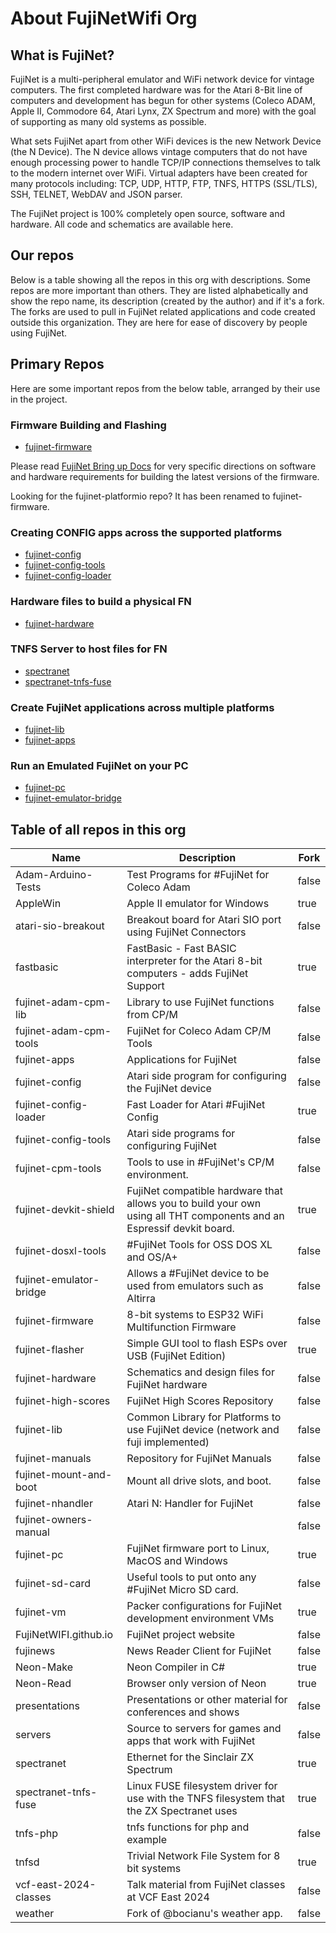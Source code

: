 # About FujiNetWifi Org

## What is FujiNet?

FujiNet is a multi-peripheral emulator and WiFi network device for vintage computers. The first completed hardware was for the Atari 8-Bit line of computers and development has begun for other systems (Coleco ADAM, Apple II, Commodore 64, Atari Lynx, ZX Spectrum and more) with the goal of supporting as many old systems as possible.

What sets FujiNet apart from other WiFi devices is the new Network Device (the N Device). The N device allows vintage computers that do not have enough processing power to handle TCP/IP connections themselves to talk to the modern internet over WiFi. Virtual adapters have been created for many protocols including: TCP, UDP, HTTP, FTP, TNFS, HTTPS (SSL/TLS), SSH, TELNET, WebDAV and JSON parser.

The FujiNet project is 100% completely open source, software and hardware. All code and schematics are available here.

## Our repos

Below is a table showing all the repos in this org with descriptions. Some repos are more important than others. They are listed alphabetically and show the repo name, its description (created by the author) and if it's a fork. The forks are used to pull in FujiNet related applications and code created outside this organization. They are here for ease of discovery by people using FujiNet.

## Primary Repos

Here are some important repos from the below table, arranged by their use in the project.

### Firmware Building and Flashing

* [fujinet-firmware](https://github.com/FujiNetWIFI/fujinet-firmware)

Please read  [FujiNet Bring up Docs](https://github.com/FujiNetWIFI/fujinet-firmware/wiki/Board-bring-up-for-FujiNet-Platform.IO-code) for very specific directions on software and hardware requirements for building the latest versions of the firmware.

Looking for the fujinet-platformio repo? It has been renamed to fujinet-firmware.


### Creating CONFIG apps across the supported platforms

* [fujinet-config](https://github.com/FujiNetWIFI/fujinet-config)
* [fujinet-config-tools](https://github.com/FujiNetWIFI/fujinet-config-tools)
* [fujinet-config-loader](https://github.com/FujiNetWIFI/fujinet-config-loader)

### Hardware files to build a physical FN

* [fujinet-hardware](https://github.com/FujiNetWIFI/fujinet-hardware)

### TNFS Server to host files for FN

* [spectranet](https://github.com/FujiNetWIFI/spectranet)
* [spectranet-tnfs-fuse](https://github.com/FujiNetWIFI/spectranet-tnfs-fuse)

### Create FujiNet applications across multiple platforms

* [fujinet-lib](https://github.com/FujiNetWIFI/fujinet-lib)
* [fujinet-apps](https://github.com/FujiNetWIFI/fujinet-apps)

### Run an Emulated FujiNet on your PC

 * [fujinet-pc](https://github.com/FujiNetWIFI/fujinet-pc)
 * [fujinet-emulator-bridge](https://github.com/FujiNetWIFI/fujinet-emulator-bridge)


## Table of all repos in this org

|Name                   |Description                                                                                                          |Fork |
|-----------------------|---------------------------------------------------------------------------------------------------------------------|-----|
|Adam-Arduino-Tests     |Test Programs for #FujiNet for Coleco Adam                                                                           |false|
|AppleWin               |Apple II emulator for Windows                                                                                        |true |
|atari-sio-breakout     |Breakout board for Atari SIO port using FujiNet Connectors                                                           |false|
|fastbasic              |FastBasic - Fast BASIC interpreter for the Atari 8-bit computers - adds FujiNet Support                              |true |
|fujinet-adam-cpm-lib   |Library to use FujiNet functions from CP/M                                                                           |false|
|fujinet-adam-cpm-tools |FujiNet for Coleco Adam CP/M Tools                                                                                   |false|
|fujinet-apps           |Applications for FujiNet                                                                                             |false|
|fujinet-config         |Atari side program for configuring the FujiNet device                                                                |false|
|fujinet-config-loader  |Fast Loader for Atari #FujiNet Config                                                                                |true |
|fujinet-config-tools   |Atari side programs for configuring FujiNet                                                                          |false|
|fujinet-cpm-tools      |Tools to use in #FujiNet's CP/M environment.                                                                         |false|
|fujinet-devkit-shield  |FujiNet compatible hardware that allows you to build your own using all THT components and an Espressif devkit board.|true |
|fujinet-dosxl-tools    |#FujiNet Tools for OSS DOS XL and OS/A+                                                                              |false|
|fujinet-emulator-bridge|Allows a #FujiNet device to be used from emulators such as Altirra                                                   |false|
|fujinet-firmware       |8-bit systems to ESP32 WiFi Multifunction Firmware                                                                   |false|
|fujinet-flasher        |Simple GUI tool to flash ESPs over USB (FujiNet Edition)                                                             |true |
|fujinet-hardware       |Schematics and design files for FujiNet hardware                                                                     |false|
|fujinet-high-scores    |FujiNet High Scores Repository                                                                                       |false|
|fujinet-lib            |Common Library for Platforms to use FujiNet device (network and fuji implemented)                                    |false|
|fujinet-manuals        |Repository for FujiNet Manuals                                                                                       |false|
|fujinet-mount-and-boot |Mount all drive slots, and boot.                                                                                     |false|
|fujinet-nhandler       |Atari N: Handler for FujiNet                                                                                         |false|
|fujinet-owners-manual  |                                                                                                                     |false|
|fujinet-pc             |FujiNet firmware port to Linux, MacOS and Windows                                                                    |true |
|fujinet-sd-card        |Useful tools to put onto any #FujiNet Micro SD card.                                                                 |false|
|fujinet-vm             |Packer configurations for FujiNet development environment VMs                                                        |true |
|FujiNetWIFI.github.io  |FujiNet project website                                                                                              |false|
|fujinews               |News Reader Client for FujiNet                                                                                       |false|
|Neon-Make              |Neon Compiler in C#                                                                                                  |true |
|Neon-Read              |Browser only version of Neon                                                                                         |true |
|presentations          |Presentations or other material for conferences and shows                                                            |false|
|servers                |Source to servers for games and apps that work with FujiNet                                                          |false|
|spectranet             |Ethernet for the Sinclair ZX Spectrum                                                                                |true |
|spectranet-tnfs-fuse   |Linux FUSE filesystem driver for use with the TNFS filesystem that the ZX Spectranet uses                            |true |
|tnfs-php               |tnfs functions for php and example                                                                                   |false|
|tnfsd                  |Trivial Network File System for 8 bit systems                                                                        |true |
|vcf-east-2024-classes  |Talk material from FujiNet classes at VCF East 2024                                                                  |false|
|weather                |Fork of @bocianu's weather app.                                                                                      |false|

